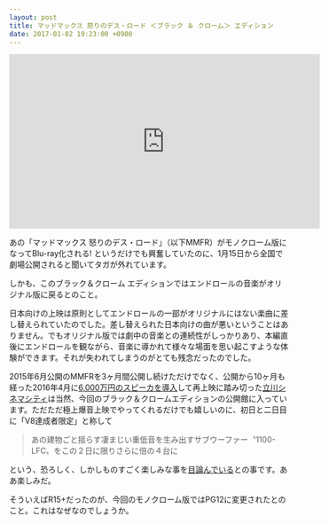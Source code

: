 ```yaml
---
layout: post
title: マッドマックス 怒りのデス・ロード ＜ブラック ＆ クローム＞ エディション
date: 2017-01-02 19:23:00 +0900
---
```


<div class="youtube-wrap">
<iframe width="560" height="315" src="https://www.youtube.com/embed/n4htDY30vYQ" frameborder="0" allowfullscreen></iframe>
</div>

あの「マッドマックス 怒りのデス・ロード」（以下MMFR）がモノクローム版になってBlu-ray化される! というだけでも興奮していたのに、1月15日から全国で劇場公開されると聞いてタガが外れています。

しかも、このブラック＆クローム エディションではエンドロールの音楽がオリジナル版に戻るとのこと。

日本向けの上映は原則としてエンドロールの一部がオリジナルにはない楽曲に差し替えられていたのでした。差し替えられた日本向けの曲が悪いということはありません。でもオリジナル版では劇中の音楽との連続性がしっかりあり、本編直後にエンドロールを観ながら、音楽に導かれて様々な場面を思い起こすような体験ができます。それが失われてしまうのがとても残念だったのでした。

2015年6月公開のMMFRを3ヶ月間公開し続けただけでなく、公開から10ヶ月も経った2016年4月に[6,000万円のスピーカを導入](http://ascii.jp/elem/000/001/154/1154147/)して再上映に踏み切った[立川シネマシティ](https://cinemacity.co.jp)は当然、今回のブラック＆クロームエディションの公開館に入っています。ただただ極上爆音上映でやってくれるだけでも嬉しいのに、初日と二日目に「V8達成者限定」と称して

> あの建物ごと揺らす凄まじい重低音を生み出すサブウーファー〝1100-LFC〟をこの２日に限りさらに倍の４台に

という、恐ろしく、しかしものすごく楽しみな事を[目論んでいる](http://cinemacity.co.jp/wp/ccnews/mmfr_bandc_death-baku/)との事です。ああ楽しみだ。

そういえばR15+だったのが、今回のモノクローム版ではPG12に変更されたとのこと。これはなぜなのでしょうか。

